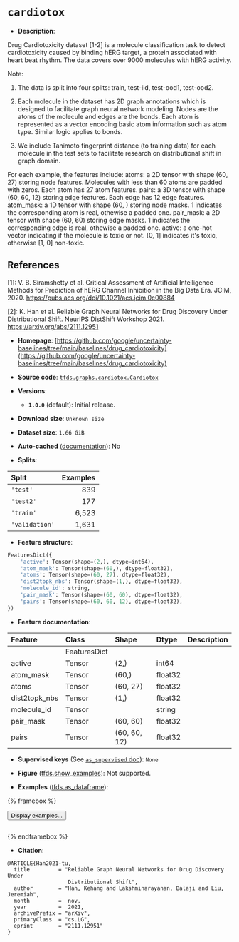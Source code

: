<div itemscope itemtype="http://schema.org/Dataset">
  <div itemscope itemprop="includedInDataCatalog" itemtype="http://schema.org/DataCatalog">
    <meta itemprop="name" content="TensorFlow Datasets" />
  </div>
  <meta itemprop="name" content="cardiotox" />
  <meta itemprop="description" content="Drug Cardiotoxicity dataset [1-2] is a molecule classification task to detect&#10;cardiotoxicity caused by binding hERG target, a protein associated with heart&#10;beat rhythm. The data covers over 9000 molecules with hERG activity.&#10;&#10;Note:&#10;&#10;1. The data is split into four splits: train, test-iid, test-ood1, test-ood2.&#10;&#10;2. Each molecule in the dataset has 2D graph annotations which is designed to&#10;facilitate graph neural network modeling. Nodes are the atoms of the molecule&#10;and edges are the bonds. Each atom is represented as a vector encoding basic&#10;atom information such as atom type. Similar logic applies to bonds.&#10;&#10;3. We include Tanimoto fingerprint distance (to training data) for each molecule&#10;in the test sets to facilitate research on distributional shift in graph domain.&#10;&#10;For each example, the features include:&#10;  atoms: a 2D tensor with shape (60, 27) storing node features. Molecules with&#10;    less than 60 atoms are padded with zeros. Each atom has 27 atom features.&#10;  pairs: a 3D tensor with shape (60, 60, 12) storing edge features. Each edge&#10;    has 12 edge features.&#10;  atom_mask: a 1D tensor with shape (60, ) storing node masks. 1 indicates the&#10;    corresponding atom is real, othewise a padded one.&#10;  pair_mask: a 2D tensor with shape (60, 60) storing edge masks. 1 indicates the&#10;    corresponding edge is real, othewise a padded one.&#10;  active: a one-hot vector indicating if the molecule is toxic or not. [0, 1]&#10;    indicates it&#x27;s toxic, otherwise [1, 0] non-toxic.&#10;&#10;&#10;## References&#10;[1]: V. B. Siramshetty et al. Critical Assessment of Artificial Intelligence&#10;Methods for Prediction of hERG Channel Inhibition in the Big Data Era.&#10;    JCIM, 2020. https://pubs.acs.org/doi/10.1021/acs.jcim.0c00884&#10;&#10;[2]: K. Han et al. Reliable Graph Neural Networks for Drug Discovery Under&#10;Distributional Shift.&#10;    NeurIPS DistShift Workshop 2021. https://arxiv.org/abs/2111.12951&#10;&#10;To use this dataset:&#10;&#10;```python&#10;import tensorflow_datasets as tfds&#10;&#10;ds = tfds.load(&#x27;cardiotox&#x27;, split=&#x27;train&#x27;)&#10;for ex in ds.take(4):&#10;  print(ex)&#10;```&#10;&#10;See [the guide](https://www.tensorflow.org/datasets/overview) for more&#10;informations on [tensorflow_datasets](https://www.tensorflow.org/datasets).&#10;&#10;" />
  <meta itemprop="url" content="https://www.tensorflow.org/datasets/catalog/cardiotox" />
  <meta itemprop="sameAs" content="https://github.com/google/uncertainty-baselines/tree/main/baselines/drug_cardiotoxicity" />
  <meta itemprop="citation" content="@ARTICLE{Han2021-tu,&#10;  title         = &quot;Reliable Graph Neural Networks for Drug Discovery Under&#10;                   Distributional Shift&quot;,&#10;  author        = &quot;Han, Kehang and Lakshminarayanan, Balaji and Liu, Jeremiah&quot;,&#10;  month         =  nov,&#10;  year          =  2021,&#10;  archivePrefix = &quot;arXiv&quot;,&#10;  primaryClass  = &quot;cs.LG&quot;,&#10;  eprint        = &quot;2111.12951&quot;&#10;}" />
</div>

# `cardiotox`


*   **Description**:

Drug Cardiotoxicity dataset [1-2] is a molecule classification task to detect
cardiotoxicity caused by binding hERG target, a protein associated with heart
beat rhythm. The data covers over 9000 molecules with hERG activity.

Note:

1.  The data is split into four splits: train, test-iid, test-ood1, test-ood2.

2.  Each molecule in the dataset has 2D graph annotations which is designed to
    facilitate graph neural network modeling. Nodes are the atoms of the
    molecule and edges are the bonds. Each atom is represented as a vector
    encoding basic atom information such as atom type. Similar logic applies to
    bonds.

3.  We include Tanimoto fingerprint distance (to training data) for each
    molecule in the test sets to facilitate research on distributional shift in
    graph domain.

For each example, the features include: atoms: a 2D tensor with shape (60, 27)
storing node features. Molecules with less than 60 atoms are padded with zeros.
Each atom has 27 atom features. pairs: a 3D tensor with shape (60, 60, 12)
storing edge features. Each edge has 12 edge features. atom_mask: a 1D tensor
with shape (60, ) storing node masks. 1 indicates the corresponding atom is
real, othewise a padded one. pair_mask: a 2D tensor with shape (60, 60) storing
edge masks. 1 indicates the corresponding edge is real, othewise a padded one.
active: a one-hot vector indicating if the molecule is toxic or not. [0, 1]
indicates it's toxic, otherwise [1, 0] non-toxic.

## References

\[1]: V. B. Siramshetty et al. Critical Assessment of Artificial Intelligence
Methods for Prediction of hERG Channel Inhibition in the Big Data Era. JCIM,
2020. https://pubs.acs.org/doi/10.1021/acs.jcim.0c00884

\[2]: K. Han et al. Reliable Graph Neural Networks for Drug Discovery Under
Distributional Shift. NeurIPS DistShift Workshop 2021.
https://arxiv.org/abs/2111.12951

*   **Homepage**:
    [https://github.com/google/uncertainty-baselines/tree/main/baselines/drug_cardiotoxicity](https://github.com/google/uncertainty-baselines/tree/main/baselines/drug_cardiotoxicity)

*   **Source code**:
    [`tfds.graphs.cardiotox.Cardiotox`](https://github.com/tensorflow/datasets/tree/master/tensorflow_datasets/graphs/cardiotox/cardiotox.py)

*   **Versions**:

    *   **`1.0.0`** (default): Initial release.

*   **Download size**: `Unknown size`

*   **Dataset size**: `1.66 GiB`

*   **Auto-cached**
    ([documentation](https://www.tensorflow.org/datasets/performances#auto-caching)):
    No

*   **Splits**:

Split          | Examples
:------------- | -------:
`'test'`       | 839
`'test2'`      | 177
`'train'`      | 6,523
`'validation'` | 1,631

*   **Feature structure**:

```python
FeaturesDict({
    'active': Tensor(shape=(2,), dtype=int64),
    'atom_mask': Tensor(shape=(60,), dtype=float32),
    'atoms': Tensor(shape=(60, 27), dtype=float32),
    'dist2topk_nbs': Tensor(shape=(1,), dtype=float32),
    'molecule_id': string,
    'pair_mask': Tensor(shape=(60, 60), dtype=float32),
    'pairs': Tensor(shape=(60, 60, 12), dtype=float32),
})
```

*   **Feature documentation**:

Feature       | Class        | Shape        | Dtype   | Description
:------------ | :----------- | :----------- | :------ | :----------
              | FeaturesDict |              |         |
active        | Tensor       | (2,)         | int64   |
atom_mask     | Tensor       | (60,)        | float32 |
atoms         | Tensor       | (60, 27)     | float32 |
dist2topk_nbs | Tensor       | (1,)         | float32 |
molecule_id   | Tensor       |              | string  |
pair_mask     | Tensor       | (60, 60)     | float32 |
pairs         | Tensor       | (60, 60, 12) | float32 |

*   **Supervised keys** (See
    [`as_supervised` doc](https://www.tensorflow.org/datasets/api_docs/python/tfds/load#args)):
    `None`

*   **Figure**
    ([tfds.show_examples](https://www.tensorflow.org/datasets/api_docs/python/tfds/visualization/show_examples)):
    Not supported.

*   **Examples**
    ([tfds.as_dataframe](https://www.tensorflow.org/datasets/api_docs/python/tfds/as_dataframe)):

<!-- mdformat off(HTML should not be auto-formatted) -->

{% framebox %}

<button id="displaydataframe">Display examples...</button>
<div id="dataframecontent" style="overflow-x:auto"></div>
<script>
const url = "https://storage.googleapis.com/tfds-data/visualization/dataframe/cardiotox-1.0.0.html";
const dataButton = document.getElementById('displaydataframe');
dataButton.addEventListener('click', async () => {
  // Disable the button after clicking (dataframe loaded only once).
  dataButton.disabled = true;

  const contentPane = document.getElementById('dataframecontent');
  try {
    const response = await fetch(url);
    // Error response codes don't throw an error, so force an error to show
    // the error message.
    if (!response.ok) throw Error(response.statusText);

    const data = await response.text();
    contentPane.innerHTML = data;
  } catch (e) {
    contentPane.innerHTML =
        'Error loading examples. If the error persist, please open '
        + 'a new issue.';
  }
});
</script>

{% endframebox %}

<!-- mdformat on -->

*   **Citation**:

```
@ARTICLE{Han2021-tu,
  title         = "Reliable Graph Neural Networks for Drug Discovery Under
                   Distributional Shift",
  author        = "Han, Kehang and Lakshminarayanan, Balaji and Liu, Jeremiah",
  month         =  nov,
  year          =  2021,
  archivePrefix = "arXiv",
  primaryClass  = "cs.LG",
  eprint        = "2111.12951"
}
```


